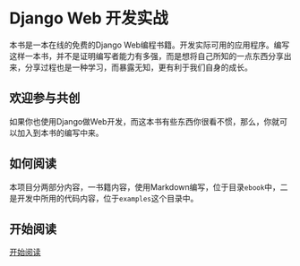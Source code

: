 # Django Web 开发实战

本书是一本在线的免费的Django Web编程书籍。开发实际可用的应用程序。编写这样一本书，并不是证明编写者能力有多强，而是想将自己所知的一点东西分享出来，分享过程也是一种学习，而暴露无知，更有利于我们自身的成长。

## 欢迎参与共创

如果你也使用Django做Web开发，而这本书有些东西你很看不惯，那么，你就可以加入到本书的编写中来。

## 如何阅读

本项目分两部分内容，一书籍内容，使用Markdown编写，位于目录`ebook`中，二是开发中所用的代码内容，位于`examples`这个目录中。

## 开始阅读

[开始阅读](ebook/content.md)
